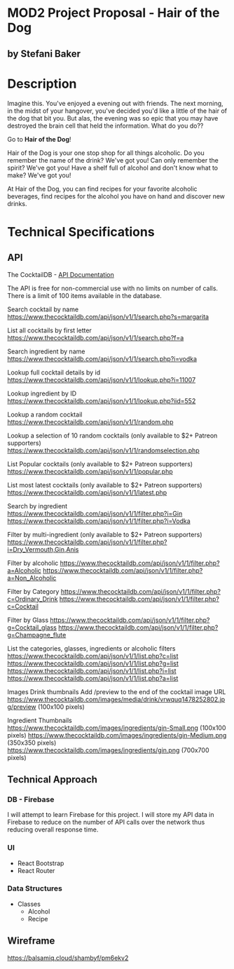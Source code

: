 # MOD2 Project Proposal - Hair of the Dog
## by Stefani Baker

# Description
Imagine this.  You've enjoyed a evening out with friends.  The next morning, in the midst of your hangover, you've decided you'd like a little of the hair of the dog that bit you.  But alas, the evening was so epic that you may have destroyed the brain cell that held the information.  What do you do??

Go to **Hair of the Dog**!

Hair of the Dog is your one stop shop for all things alcoholic.  Do you remember the name of the drink?  We've got you!  Can only remember the spirit?  We've got you!  Have a shelf full of alcohol and don't know what to make?  We've got you!

At Hair of the Dog, you can find recipes for your favorite alcoholic beverages, find recipes for the alcohol you have on hand and discover new drinks.

# Technical Specifications
## API
The CocktailDB - [API Documentation](https://www.thecocktaildb.com/api.php)

The API is free for non-commercial use with no limits on number of calls.  There is a limit of 100 items available in the database.

Search cocktail by name
https://www.thecocktaildb.com/api/json/v1/1/search.php?s=margarita

List all cocktails by first letter
https://www.thecocktaildb.com/api/json/v1/1/search.php?f=a

Search ingredient by name
https://www.thecocktaildb.com/api/json/v1/1/search.php?i=vodka

Lookup full cocktail details by id
https://www.thecocktaildb.com/api/json/v1/1/lookup.php?i=11007

Lookup ingredient by ID
https://www.thecocktaildb.com/api/json/v1/1/lookup.php?iid=552

Lookup a random cocktail
https://www.thecocktaildb.com/api/json/v1/1/random.php

Lookup a selection of 10 random cocktails (only available to $2+ Patreon supporters)
https://www.thecocktaildb.com/api/json/v1/1/randomselection.php

List Popular cocktails (only available to $2+ Patreon supporters)
https://www.thecocktaildb.com/api/json/v1/1/popular.php

List most latest cocktails (only available to $2+ Patreon supporters)
https://www.thecocktaildb.com/api/json/v1/1/latest.php

Search by ingredient
https://www.thecocktaildb.com/api/json/v1/1/filter.php?i=Gin
https://www.thecocktaildb.com/api/json/v1/1/filter.php?i=Vodka

Filter by multi-ingredient (only available to $2+ Patreon supporters)
https://www.thecocktaildb.com/api/json/v1/1/filter.php?i=Dry_Vermouth,Gin,Anis

Filter by alcoholic
https://www.thecocktaildb.com/api/json/v1/1/filter.php?a=Alcoholic
https://www.thecocktaildb.com/api/json/v1/1/filter.php?a=Non_Alcoholic

Filter by Category
https://www.thecocktaildb.com/api/json/v1/1/filter.php?c=Ordinary_Drink
https://www.thecocktaildb.com/api/json/v1/1/filter.php?c=Cocktail

Filter by Glass
https://www.thecocktaildb.com/api/json/v1/1/filter.php?g=Cocktail_glass
https://www.thecocktaildb.com/api/json/v1/1/filter.php?g=Champagne_flute

List the categories, glasses, ingredients or alcoholic filters
https://www.thecocktaildb.com/api/json/v1/1/list.php?c=list
https://www.thecocktaildb.com/api/json/v1/1/list.php?g=list
https://www.thecocktaildb.com/api/json/v1/1/list.php?i=list
https://www.thecocktaildb.com/api/json/v1/1/list.php?a=list


 Images
Drink thumbnails
Add /preview to the end of the cocktail image URL
https://www.thecocktaildb.com/images/media/drink/vrwquq1478252802.jpg/preview (100x100 pixels)


Ingredient Thumbnails
https://www.thecocktaildb.com/images/ingredients/gin-Small.png (100x100 pixels)
https://www.thecocktaildb.com/images/ingredients/gin-Medium.png (350x350 pixels)
https://www.thecocktaildb.com/images/ingredients/gin.png (700x700 pixels)

## Technical Approach

### DB - Firebase
I will attempt to learn Firebase for this project.  I will store my API data in Firebase to reduce on the number of API calls over the network thus reducing overall response time.

### UI
- React Bootstrap
- React Router

### Data Structures
- Classes
    - Alcohol
    - Recipe

## Wireframe

https://balsamiq.cloud/shambyf/pm6ekv2



